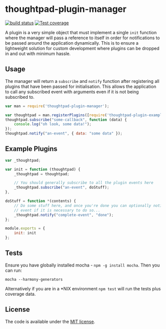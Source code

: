 thoughtpad-plugin-manager
=========================

[![build status][travis-image]][travis-url]
[![Test coverage][coveralls-image]][coveralls-url]

A plugin is a very simple object that must implement a single `init` function where the manager will pass a reference to itself in order for notifications to be passed around the application dynamically. This is to ensure a lightweight solution for custom development where plugins can be dropped in and out with minimum hassle.

## Usage

The manager will return a `subscribe` and `notify` function after registering all plugins that have been passed for initialisation. This allows the application to call any subscribed event with arguments even if it is not being subscribed to.

```JavaScript
var man = require('thoughtpad-plugin-manager');

var thoughtpad = man.registerPlugins([require('thoughtpad-plugin-example')]);
thoughtpad.subscribe("some-callback", function (data) {
    console.log("oh look, some data!"); 
});
thoughtpad.notify("an-event", { data: "some data" });
```

## Example Plugins

```JavaScript
var _thoughtpad;

var init = function (thoughtpad) {
    _thoughtpad = thoughtpad;

    // You should generally subscribe to all the plugin events here
    _thoughtpad.subscribe("an-event", doStuff);
},

doStuff = function *(contents) {
    // Do some stuff here, and once you're done you can optionally notify completion of the 
    // event if it is necessary to do so...
    _thoughtpad.notify("complete-event", "done");
};

module.exports = {
    init: init
};
```

## Tests

Ensure you have globally installed mocha - `npm -g install mocha`. Then you can run:

`mocha --harmony-generators`

Alternatively if you are in a *NIX environment `npm test` will run the tests plus coverage data.

## License

The code is available under the [MIT license](http://deif.mit-license.org/).

[travis-image]: https://img.shields.io/travis/hmmdeif/thoughtpad-plugin-manager/master.svg?style=flat-square
[travis-url]: https://travis-ci.org/hmmdeif/thoughtpad-plugin-manager
[coveralls-image]: https://img.shields.io/coveralls/hmmdeif/thoughtpad-plugin-manager/master.svg?style=flat-square
[coveralls-url]: https://coveralls.io/r/hmmdeif/thoughtpad-plugin-manager?branch=master